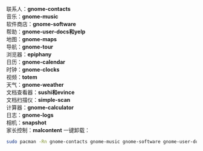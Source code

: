 联系人：**gnome-contacts**  
音乐：**gnome-music**  
软件商店：**gnome-software**  
帮助：**gnome-user-docs和yelp**  
地图：**gnome-maps**  
导航：**gnome-tour**  
浏览器：**epiphany**  
日历：**gnome-calendar**  
时钟：**gnome-clocks**  
视频：**totem**  
天气：**gnome-weather**  
文档查看器：**sushi和evince**   
文档扫描仪：**simple-scan**  
计算器：**gnome-calculator**  
日志：**gnome-logs**  
相机：**snapshot**  
家长控制：**malcontent**
一键卸载：
```bash
sudo pacman -Rn gnome-contacts gnome-music gnome-software gnome-user-docs yelp gnome-maps gnome-tour epiphany gnome-calendar gnome-clocks totem gnome-weather sushi evince simple-scan gnome-calculator gnome-logs malcontent snapshot 
```
